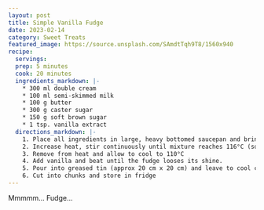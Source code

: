 ```yaml
---
layout: post
title: Simple Vanilla Fudge
date: 2023-02-14
category: Sweet Treats
featured_image: https://source.unsplash.com/SAmdtTqh9T8/1560x940
recipe:
  servings:
  prep: 5 minutes
  cook: 20 minutes
  ingredients_markdown: |-
    * 300 ml double cream
    * 100 ml semi-skimmed milk
    * 100 g butter
    * 300 g caster sugar
    * 150 g soft brown sugar
    * 1 tsp. vanilla extract
  directions_markdown: |-
    1. Place all ingredients in large, heavy bottomed saucepan and bring to boil over medium heat, stirring regularly.
    2. Increase heat, stir continuously until mixture reaches 116°C (soft ball)
    3. Remove from heat and allow to cool to 110°C
    4. Add vanilla and beat until the fudge looses its shine.
    5. Pour into greased tin (approx 20 cm x 20 cm) and leave to cool completely.
    6. Cut into chunks and store in fridge
---
```


Mmmmm... Fudge...